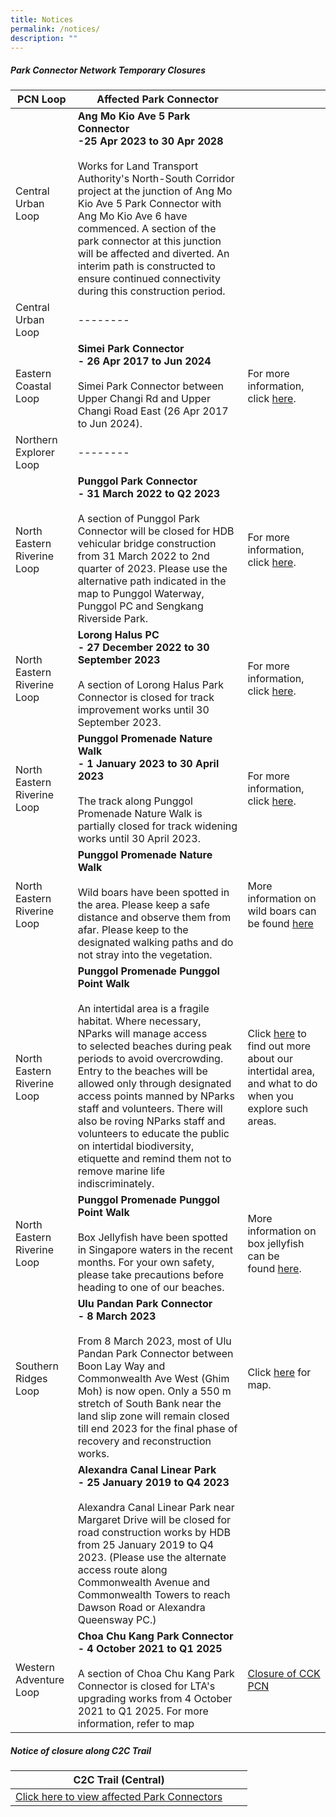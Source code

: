 ```yaml
---
title: Notices
permalink: /notices/
description: ""
---
```

##### Park Connector Network Temporary Closures


| PCN Loop | Affected Park Connector | |
| -------- | -------- | -------- |
| Central Urban Loop | **Ang Mo Kio Ave 5 Park Connector** <br>**-25 Apr 2023 to 30 Apr 2028**<br><br> Works for Land Transport Authority's North-South Corridor project at the junction of Ang Mo Kio Ave 5 Park Connector with Ang Mo Kio Ave 6 have commenced. A section of the park connector at this junction will be affected and diverted. An interim path is constructed to ensure continued connectivity during this construction period.| 
| Central Urban Loop | -------- | |
| Eastern Coastal Loop |**Simei Park Connector** <br>**- 26 Apr 2017 to Jun 2024** <br><br> Simei Park Connector between Upper Changi Rd and Upper Changi Road East (26 Apr 2017 to Jun 2024).   | For more information, click [here](https://www.nparks.gov.sg/-/media/nparks-real-content/gardens-parks-and-nature/park-connector-network/simei-pc/26-april-simei-pc-closure.pdf). |
| Northern Explorer Loop | -------- |  |
| North Eastern Riverine Loop | **Punggol Park Connector** <br>**- 31 March 2022 to Q2 2023**<br><br> A section of Punggol Park Connector will be closed for HDB vehicular bridge construction from 31 March 2022 to 2nd quarter of 2023. Please use the alternative path indicated in the map to Punggol Waterway, Punggol PC and Sengkang Riverside Park. |For more information, click [here](https://www.nparks.gov.sg/-/media/notices/partial-closure-of-punggol-pc.ashx). |
| North Eastern Riverine Loop | **Lorong Halus PC** <br>**- 27 December 2022 to 30 September 2023**<br><br> A section of Lorong Halus Park Connector is closed for track improvement works until 30 September 2023. |For more information, click [here](https://www.nparks.gov.sg/-/media/notices/lor-halus-closure-notice,-d-,r-(d221214).ashx). |
| North Eastern Riverine Loop | **Punggol Promenade Nature Walk** <br>**- 1 January 2023 to 30 April 2023**<br><br> The track along Punggol Promenade Nature Walk is partially closed for track widening works until 30 April 2023. |For more information, click [here](https://www.nparks.gov.sg/-/media/pne/ppnw/ppnw-closure-notice-30-apr-23.ashx). |
| North Eastern Riverine Loop | **Punggol Promenade Nature Walk** <br><br> Wild boars have been spotted in the area. Please keep a safe distance and observe them from afar. Please keep to the designated walking paths and do not stray into the vegetation. |More information on wild boars can be found&nbsp;[here](https://www.nparks.gov.sg/gardens-parks-and-nature/dos-and-donts/animal-advisories/wild-boars)|
| North Eastern Riverine Loop | **Punggol Promenade Punggol Point Walk** <br><br> An intertidal area is a fragile habitat. Where necessary, NParks will manage access to&nbsp;selected beaches during peak periods to avoid overcrowding. Entry to the beaches will be allowed only through designated access points manned by NParks staff and volunteers. There will also be roving NParks staff and volunteers to educate the public on intertidal biodiversity, etiquette and remind them not to remove marine life indiscriminately.&nbsp;|Click [here](http://www.nparks.gov.sg/biodiversity/our-ecosystems/coastal-and-marine/intertidal) to find out more about our intertidal area, and what to do when you explore such areas.|
| North Eastern Riverine Loop | **Punggol Promenade Punggol Point Walk** <br><br> Box Jellyfish have been spotted in Singapore waters in the recent months. For your own safety, please take precautions before heading to one of our beaches.&nbsp;|More information on box jellyfish can be found&nbsp;[here](https://www.nparks.gov.sg/gardens-parks-and-nature/dos-and-donts/animal-advisories/box-jellyfish).|
| Southern Ridges Loop | **Ulu Pandan Park Connector** <br>**- 8 March 2023**<br><br> From 8 March 2023,&nbsp;most of Ulu Pandan Park Connector between Boon Lay Way and Commonwealth Ave West (Ghim Moh) is now open. Only a 550 m stretch of South Bank near the land slip zone will remain closed till end 2023 for the final phase of recovery and reconstruction works. | Click [here](/files/Reopening%20of%20Ulu%20Pandan%20PC.pdf) for map.|||
|| **Alexandra Canal Linear Park** <br>**- 25 January 2019 to Q4 2023**<br><br> Alexandra Canal Linear Park&nbsp;near Margaret Drive will be closed for road construction works by HDB from 25 January 2019 to Q4 2023. (Please use the alternate access route along Commonwealth Avenue and Commonwealth Towers to reach Dawson Road or Alexandra Queensway PC.)
| Western Adventure Loop |  **Choa Chu Kang Park Connector** <br>**- 4 October 2021 to Q1 2025**<br><br>A section of Choa Chu Kang Park Connector is closed for LTA's upgrading works from 4 October 2021 to Q1 2025. For more information, refer to map| [Closure of CCK PCN](/files/Closure%20of%20CCK%20PCN_Ave%203%20Notice%20until%20Q1%202025.pdf)



##### Notice of closure along C2C Trail


| C2C Trail (Central) |  |  |
| -------- | -------- | -------- |
| [Click here to view affected Park Connectors](https://www.nparks.gov.sg/-/media/peb/coast-to-coast/notices/notices-of-closure-along-the-c2c-trail.ashx) |